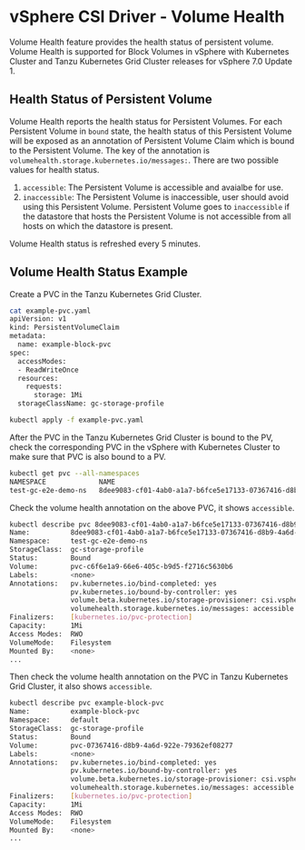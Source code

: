 # vSphere CSI Driver - Volume Health

Volume Health feature provides the health status of persistent volume. Volume Health is supported for Block Volumes in vSphere with Kubernetes Cluster and Tanzu Kubernetes Grid Cluster releases for vSphere 7.0 Update 1.

## Health Status of Persistent Volume

Volume Health reports the health status for Persistent Volumes. For each Persistent Volume in `bound` state, the health status of this Persistent Volume will be exposed as an annotation of Persistent Volume Claim which is bound to the Persistent Volume. The key of the annotation is `volumehealth.storage.kubernetes.io/messages:`. There are two possible values for health status.

1. `accessible`:  The Persistent Volume is accessible and avaialbe for use.
2. `inaccessible`: The Persistent Volume is inaccessible, user should avoid using this Persistent Volume. Persistent Volume goes to `inaccessible` if the datastore that hosts the Persistent Volume is not accessible from all hosts on which the datastore is present.

Volume Health status is refreshed every 5 minutes.

## Volume Health Status Example

Create a PVC in the Tanzu Kubernetes Grid Cluster.

```bash
cat example-pvc.yaml
apiVersion: v1
kind: PersistentVolumeClaim
metadata:
  name: example-block-pvc
spec:
  accessModes:
  - ReadWriteOnce
  resources:
    requests:
      storage: 1Mi
  storageClassName: gc-storage-profile
```

```bash
kubectl apply -f example-pvc.yaml
```

After the PVC in the Tanzu Kubernetes Grid Cluster is bound to the PV, check the corresponding PVC in the vSphere with Kubernetes Cluster to make sure that PVC is also bound to a PV.

```bash
kubectl get pvc --all-namespaces
NAMESPACE             NAME                                                                        STATUS   VOLUME                                     CAPACITY   ACCESS MODES   STORAGECLASS         AGE
test-gc-e2e-demo-ns   8dee9083-cf01-4ab0-a1a7-b6fce5e17133-07367416-d8b9-4a6d-922e-79362ef08277   Bound    pvc-c6f6e1a9-66e6-405c-b9d5-f2716c5630b6   1Mi        RWO            gc-storage-profile   4m53s
```

Check the volume health annotation on the above PVC, it shows `accessible`.

```bash
kubectl describe pvc 8dee9083-cf01-4ab0-a1a7-b6fce5e17133-07367416-d8b9-4a6d-922e-79362ef08277 -n test-gc-e2e-demo-ns
Name:          8dee9083-cf01-4ab0-a1a7-b6fce5e17133-07367416-d8b9-4a6d-922e-79362ef08277
Namespace:     test-gc-e2e-demo-ns
StorageClass:  gc-storage-profile
Status:        Bound
Volume:        pvc-c6f6e1a9-66e6-405c-b9d5-f2716c5630b6
Labels:        <none>
Annotations:   pv.kubernetes.io/bind-completed: yes
               pv.kubernetes.io/bound-by-controller: yes
               volume.beta.kubernetes.io/storage-provisioner: csi.vsphere.vmware.com
               volumehealth.storage.kubernetes.io/messages: accessible
Finalizers:    [kubernetes.io/pvc-protection]
Capacity:      1Mi
Access Modes:  RWO
VolumeMode:    Filesystem
Mounted By:    <none>
...
```

Then check the volume health annotation on the PVC in Tanzu Kubernetes Grid Cluster, it also shows `accessible`.

```bash
kubectl describe pvc example-block-pvc
Name:          example-block-pvc
Namespace:     default
StorageClass:  gc-storage-profile
Status:        Bound
Volume:        pvc-07367416-d8b9-4a6d-922e-79362ef08277
Labels:        <none>
Annotations:   pv.kubernetes.io/bind-completed: yes
               pv.kubernetes.io/bound-by-controller: yes
               volume.beta.kubernetes.io/storage-provisioner: csi.vsphere.vmware.com
               volumehealth.storage.kubernetes.io/messages: accessible
Finalizers:    [kubernetes.io/pvc-protection]
Capacity:      1Mi
Access Modes:  RWO
VolumeMode:    Filesystem
Mounted By:    <none>
...
```
